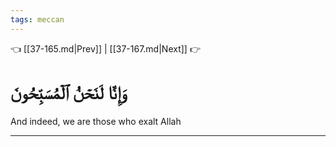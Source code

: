 ```yaml
---
tags: meccan
---
```


👈 [[37-165.md|Prev]] | [[37-167.md|Next]] 👉

# وَإِنَّا لَنَحۡنُ ٱلۡمُسَبِّحُونَ

And indeed, we are those who exalt Allah

---

